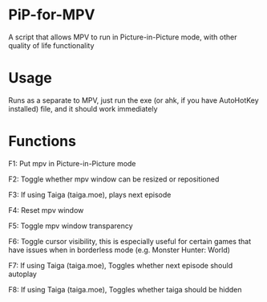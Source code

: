 # PiP-for-MPV
A script that allows MPV to run in Picture-in-Picture mode, with other quality of life functionality

# Usage
Runs as a separate to MPV, just run the exe (or ahk, if you have AutoHotKey installed) file, and it should work immediately

# Functions
F1: Put mpv in Picture-in-Picture mode

F2: Toggle whether mpv window can be resized or repositioned

F3: If using Taiga (taiga.moe), plays next episode

F4: Reset mpv window

F5: Toggle mpv window transparency

F6: Toggle cursor visibility, this is especially useful for certain games that have issues when in borderless mode (e.g. Monster Hunter: World)

F7: If using Taiga (taiga.moe), Toggles whether next episode should autoplay

F8: If using Taiga (taiga.moe), Toggles whether taiga should be hidden
